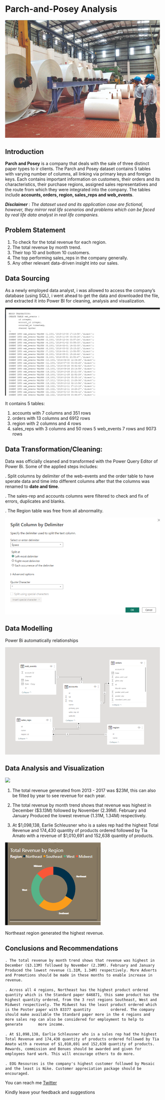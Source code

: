 # Parch-and-Posey Analysis

![](pcm.png)

## Introduction

**Parch and Posey** is a company that deals with the sale of three distinct paper types to ir clients. The Parch and Posey dataset contains 5 tables with varying number of columns, all linking via primary keys and foreign keys. Each contains important information on customers, their orders and its characteristics, their purchase regions, assigned sales representatives and the route from which they were integrated into the company. The tables include **accounts, orders, region, sales_reps and web_events**.

**_Disclaimer_** : _The dataset used and its application case are fictional, however, they mirror real life scenarios and problems which can be faced by real life data analyst in real life companies._

## Problem Statement
1.	To check for the total revenue for each region.
2.	The total revenue by month trend.
3.	Their top 10 and bottom 10 customers.
4.	The top performing sales_reps in the company generally.
5.  Any other relevant data-driven insight into our sales.


## Data Sourcing
As a newly employed data analyst, i was allowed to access the company’s database (using SQL), i went ahead to get the data and downloaded the file, and extracted it into Power BI for cleaning, analysis and visualization.

![](new.png)

It contains 5 tables:

  1. accounts with 7 columns and 351 rows
  2. orders with 13 columns and 6912 rows
  3. region with 2 columns and 4 rows
  4. sales_reps  with 3 columns and 50 rows
  5  web_events 7 rows and 9073 rows
  
## Data Transformation/Cleaning:

Data was officially cleaned and transformed with the Power Query Editor of Power Bi. Some of the applied steps includes:

  . Split columns by delimiter of the web-events and the order table to have sperate data and time into different columns after that the columns was renamed to **date     and time**.
  
  . The sales-rep and accounts columns were filtered to check and fix of errors, duplicates and blanks.
  
  . The Region table was free from all abnormality.
  
  ![](web.png)
  
## Data Modelling

Power Bi automatically relationships 

![](model.png)

## Data Analysis and Visualization

![](visuals.png)

  1. The total revenue generated from 2013 - 2017 was $23M, this can also be filted by year to see revenue for each year.
  
  2. The total revenue by month trend shows that revenue was highest in December ($3.13M) followed by November (2.39M). February and January Produced the lowest            revenue (1.31M, 1.34M) respectively.
  
  3. At $1,098,138, Earlie Schleusner who is a sales rep had the highest Total Revenue and 174,430 quantity of products ordered followed by Tia Amato with a revenue of      $1,010,691 and 152,638 quantity of products.
  
  ![](Revenueregion.png)
  
  Northeast region generated the highest revenue.
  
## Conclusions and Recommendations
  
    . The total revenue by month trend shows that revenue was highest in December ($3.13M) followed by November (2.39M). February and January Produced the lowest revenue (1.31M, 1.34M) respectively. More Adverts and Promotions should be made in these months to enable increase in revenue.
    
    . Across all 4 regions, Northeast has the highest product ordered quantity which is the Standard paper 646871, this same product has the highest quantity ordered, from the 3 rest regions Southeast, West and Midwest respectively. The Midwest has the least product ordered which is the Poster paper with 83377 quantity         ordered. The company should make available the Standard paper more in the 4 regions and more sales rep can also be considered for employment to help to generate       more income. 
  
    . At $1,098,138, Earlie Schleusner who is a sales rep had the highest Total Revenue and 174,430 quantity of products ordered followed by Tia Amato with a revenue of $1,010,691 and 152,638 quantity of products. Rewards, commission and Bonues should be awarded and given for employees hard work. This will encourage others to do more. 
  
    . EOG Resources is the company's highest customer followed by Mosaic and the least is Nike. Customer appreciation package should be encouraged.
  
You can reach me [Twitter](https://twitter.com/vicky_star0)
  
Kindly leave your feedback and suggestions
  




